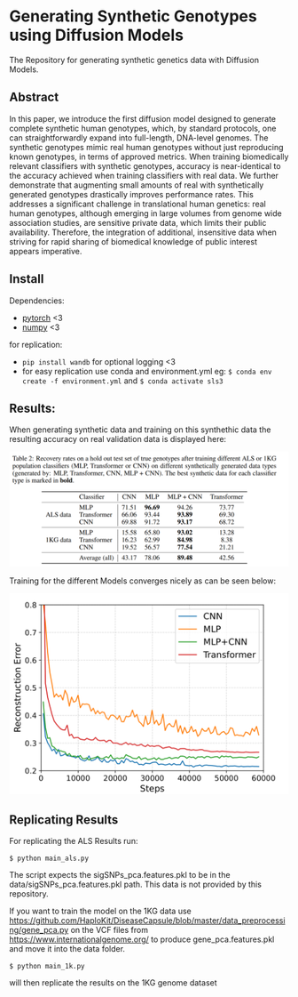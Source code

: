 # Generating Synthetic Genotypes using Diffusion Models

The Repository for generating synthetic genetics data with Diffusion Models.

## Abstract

In this paper, we introduce the first diffusion model designed to generate complete synthetic human genotypes, which, by standard protocols, one can straightforwardly expand into full-length, DNA-level genomes.
The synthetic genotypes mimic real human genotypes without just reproducing known genotypes, in terms of approved metrics. When training biomedically relevant classifiers with synthetic genotypes, accuracy is near-identical to the accuracy achieved when training classifiers with real data. We further demonstrate that augmenting small amounts of real with synthetically generated genotypes drastically improves performance rates. This addresses a significant challenge in translational human genetics: real human genotypes, although emerging in large volumes from genome wide association studies, are sensitive private data, which limits their public availability. Therefore, the integration of additional, insensitive data when striving for rapid sharing of biomedical knowledge of public interest appears imperative.

## Install

Dependencies:

- [pytorch](https://pytorch.org) <3
- [numpy](https://numpy.org/install/) <3

for replication:
- `pip install wandb` for optional logging <3
- for easy replication use conda and environment.yml eg:
`$ conda env create -f environment.yml` and `$ conda activate sls3`

## Results:
When generating synthetic data and training on this synthethic data the resulting accuracy on real validation data is displayed here:

![Recovery Rates](figures/Recovery_Rates.png)

Training for the different Models converges nicely as can be seen below:

![Reconstruction Error](figures/recerror.png)





## Replicating Results
For replicating the ALS Results run:

```
$ python main_als.py
```
The script expects the sigSNPs_pca.features.pkl to be in the data/sigSNPs_pca.features.pkl path. This data is not provided by this repository.


If you want to train the model on the 1KG data use https://github.com/HaploKit/DiseaseCapsule/blob/master/data_preprocessing/gene_pca.py on the VCF files from https://www.internationalgenome.org/ to produce gene_pca.features.pkl and move it into the data folder.
```
$ python main_1k.py
```
will then replicate the results on the 1KG genome dataset

